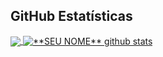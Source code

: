  ## **GitHub Estatísticas**


 <a  href="https://github.com/duduarsenal">
  <img align="center" src="https://github-readme-stats.vercel.app/api/top-langs/?username=duduarsenal&theme=dracula&hide_langs_below=1" />
 </a>

<a href="https://github.com/duduarsenal">
 <img align="center" src="https://github-readme-stats.vercel.app/api?username=duduarsenal&show_icons=true&theme=dracula&line_height=27" alt="**SEU NOME** github stats"/>
</a>
